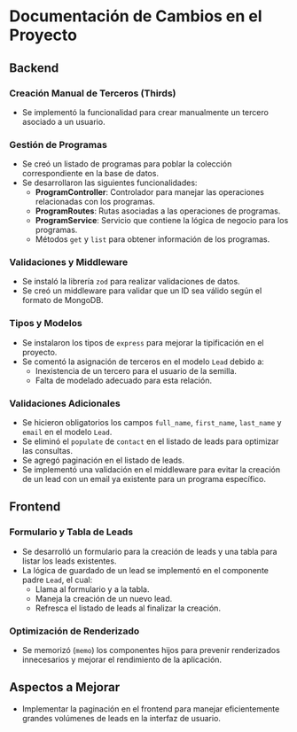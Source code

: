 # Documentación de Cambios en el Proyecto

## Backend

### Creación Manual de Terceros (Thirds)

- Se implementó la funcionalidad para crear manualmente un tercero asociado a un usuario.

### Gestión de Programas

- Se creó un listado de programas para poblar la colección correspondiente en la base de datos.
- Se desarrollaron las siguientes funcionalidades:
  - **ProgramController**: Controlador para manejar las operaciones relacionadas con los programas.
  - **ProgramRoutes**: Rutas asociadas a las operaciones de programas.
  - **ProgramService**: Servicio que contiene la lógica de negocio para los programas.
  - Métodos `get` y `list` para obtener información de los programas.

### Validaciones y Middleware

- Se instaló la librería `zod` para realizar validaciones de datos.
- Se creó un middleware para validar que un ID sea válido según el formato de MongoDB.

### Tipos y Modelos

- Se instalaron los tipos de `express` para mejorar la tipificación en el proyecto.
- Se comentó la asignación de terceros en el modelo `Lead` debido a:
  - Inexistencia de un tercero para el usuario de la semilla.
  - Falta de modelado adecuado para esta relación.

### Validaciones Adicionales

- Se hicieron obligatorios los campos `full_name`, `first_name`, `last_name` y `email` en el modelo `Lead`.
- Se eliminó el `populate` de `contact` en el listado de leads para optimizar las consultas.
- Se agregó paginación en el listado de leads.
- Se implementó una validación en el middleware para evitar la creación de un lead con un email ya existente para un programa específico.

## Frontend

### Formulario y Tabla de Leads

- Se desarrolló un formulario para la creación de leads y una tabla para listar los leads existentes.
- La lógica de guardado de un lead se implementó en el componente padre `Lead`, el cual:
  - Llama al formulario y a la tabla.
  - Maneja la creación de un nuevo lead.
  - Refresca el listado de leads al finalizar la creación.

### Optimización de Renderizado

- Se memorizó (`memo`) los componentes hijos para prevenir renderizados innecesarios y mejorar el rendimiento de la aplicación.

## Aspectos a Mejorar

- Implementar la paginación en el frontend para manejar eficientemente grandes volúmenes de leads en la interfaz de usuario.
